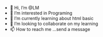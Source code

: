 - 👋 Hi, I’m @LM
- 👀 I’m interested in Programing
- 🌱 I’m currently learning about html basic
- 💞️ I’m looking to collaborate on my learning
- 📫 How to reach me ...send a message

<!---
LM/LM is a ✨ special ✨ repository because its `README.md` (this file) appears on your GitHub profile.
You can click the Preview link to take a look at your changes.
--->
